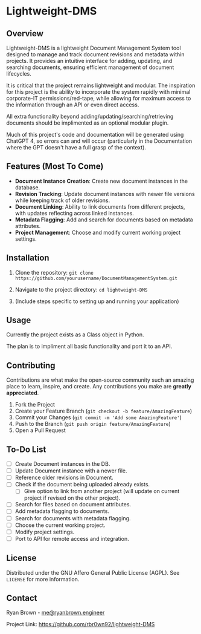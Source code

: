 # Lightweight-DMS

## Overview
Lightweight-DMS is a lightweight Document Management System tool designed to manage and track document revisions and metadata within projects. It provides an intuitive interface for adding, updating, and searching documents, ensuring efficient management of document lifecycles.

It is critical that the project remains lightweight and modular. The inspiration for this project is the ability to incorporate the system rapidly with minimal corporate-IT permissions/red-tape, while allowing for maximum access to the information through an API or even direct access.

All extra functionality beyond adding/updating/searching/retrieving documents should be implimented as an optional modular plugin.

Much of this project's code and documentation will be generated using ChatGPT 4, so errors can and will occur (particularly in the Documentation where the GPT doesn't have a full grasp of the context).

## Features (Most To Come)
- **Document Instance Creation**: Create new document instances in the database.
- **Revision Tracking**: Update document instances with newer file versions while keeping track of older revisions.
- **Document Linking**: Ability to link documents from different projects, with updates reflecting across linked instances.
- **Metadata Flagging**: Add and search for documents based on metadata attributes.
- **Project Management**: Choose and modify current working project settings.

## Installation
1. Clone the repository: `git clone https://github.com/yourusername/DocumentManagementSystem.git`

2. Navigate to the project directory: `cd lightweight-DMS`

3. (Include steps specific to setting up and running your application)

## Usage
Currently the project exists as a Class object in Python.

The plan is to impliment all basic functionality and port it to an API.

## Contributing
Contributions are what make the open-source community such an amazing place to learn, inspire, and create. Any contributions you make are **greatly appreciated**.

1. Fork the Project
2. Create your Feature Branch (`git checkout -b feature/AmazingFeature`)
3. Commit your Changes (`git commit -m 'Add some AmazingFeature'`)
4. Push to the Branch (`git push origin feature/AmazingFeature`)
5. Open a Pull Request

## To-Do List
- [ ] Create Document instances in the DB.
- [ ] Update Document instance with a newer file.
- [ ] Reference older revisions in Document.
- [ ] Check if the document being uploaded already exists.
    - [ ] Give option to link from another project (will update on current project if revised on the other project).
- [ ] Search for files based on document attributes.
- [ ] Add metadata flagging to documents.
- [ ] Search for documents with metadata flagging.
- [ ] Choose the current working project.
- [ ] Modify project settings.
- [ ] Port to API for remote access and integration.

## License
Distributed under the GNU Affero General Public License (AGPL). See `LICENSE` for more information.

## Contact
Ryan Brown - me@ryanbrown.engineer

Project Link: https://github.com/rbr0wn92/lightweight-DMS
